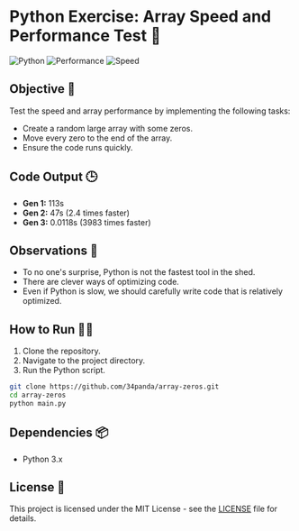 # Python Exercise: Array Speed and Performance Test 🚀
![Python](https://img.shields.io/badge/language-Python-blue)
![Performance](https://img.shields.io/badge/performance-optimized-green)
![Speed](https://img.shields.io/badge/speed-fast-red)

## Objective 🎯
Test the speed and array performance by implementing the following tasks:
- Create a random large array with some zeros.
- Move every zero to the end of the array.
- Ensure the code runs quickly.

## Code Output 🕒
- **Gen 1:**   113s
- **Gen 2:**   47s (2.4 times faster)
- **Gen 3:**   0.0118s (3983 times faster)

## Observations 🧐
- To no one's surprise, Python is not the fastest tool in the shed.
- There are clever ways of optimizing code.
- Even if Python is slow, we should carefully write code that is relatively optimized.

## How to Run 🏃‍♂️
1. Clone the repository.
2. Navigate to the project directory.
3. Run the Python script.

```bash
git clone https://github.com/34panda/array-zeros.git
cd array-zeros
python main.py
```

## Dependencies 📦
- Python 3.x

## License 📄
This project is licensed under the MIT License - see the [LICENSE](LICENSE) file for details.
